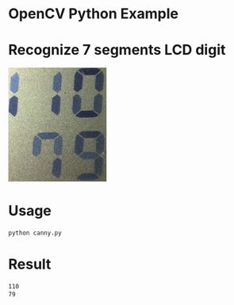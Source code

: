 OpenCV Python Example
====

# Recognize 7 segments LCD digit

![198px](https://raw.githubusercontent.com/eyasuyuki/opencv-python-example/master/example.jpg)

# Usage

```buildoutcfg
python canny.py
```

# Result

```buildoutcfg
110
79
```